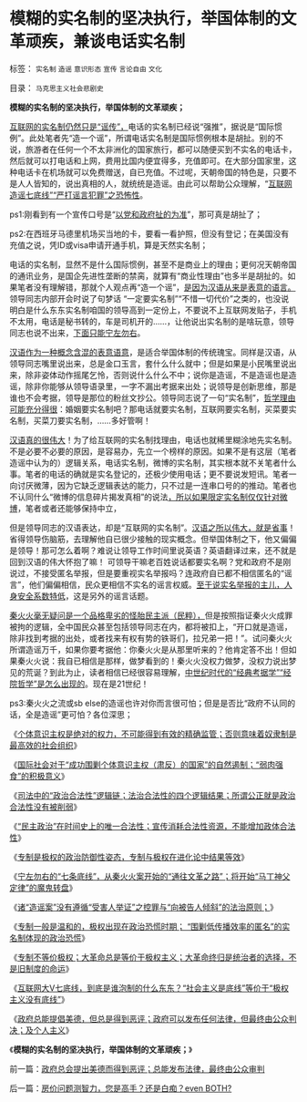 # 模糊的实名制的坚决执行，举国体制的文革顽疾，兼谈电话实名制

标签： `实名制` `造谣` `意识形态` `宣传` `言论自由` `文化` 

目录： `马克思主义社会悲剧史`

**模糊的实名制的坚决执行，举国体制的文革顽疾；**

[互联网的实名制仍然只是“谣传”，](../../../2013/3/31/传统文化感受到恐惧，下意识围剿“资本主义异端”.md)电话的实名制已经说“强推”，据说是“国际惯例”。此处笔者先“造一个谣”，所谓电话实名制是国际惯例根本是胡扯。别的不说，旅游者在任何一个不太非洲化的国家旅行，都可以随便买到不实名的电话卡，然后就可以打电话和上网，费用比国内便宜得多，充值即可。在大部分国家里，这种电话卡在机场就可以免费赠送，自已充值。不过呢，天朝帝国的特色是，只要不是人人皆知的，说出真相的人，就统统是造谣。由此可以帮助公众理解，“[互联网造谣七底线”“严打谣言犯罪”之恐怖性](../../../2013/9/1/专制一般是温和的，极权出现在专制的政治恐慌时期.md)。

ps1:刚看到有一个宣传口号是“[以党和政府扯的为准](../../../2011/2/18/主张标准答案者将失去发言权.md)”，那可真是胡扯了；

ps2:在西班牙马德里机场买当地的卡，要看一看护照，但没有登记；在美国没有充值之说，凭ID或visa申请开通手机，算是天然实名制；



电话的实名制，显然不是什么国际惯例，甚至不是商业上的理由；更何况天朝帝国的通讯业务，是国企先进性垄断的禁脔，就算有“商业性理由”也多半是胡扯的。如果笔者没有理解错，那就个人观点再“造一个谣”，[是因为汉语从来是表意的语言。](../../../2010/10/16/汉语是修辞表意语言，最适合道德口水仗.md)领导同志内部开会时说了句梦话
“一定要实名制”“不惜一切代价”之类的，也没说明白是什么东东实名制咱国的领导高到一定份上，不要说不上互联网发贴子，手机不太用，电话是秘书转的，车是司机开的……，让他说出实名制的是啥玩意，领导同志也说不出来，[下面只能宁左勿右](../../../2013/8/31/宁左勿右的“七条底线”，造谣案开启的“通往文革之路”.md)。

[汉语作为一种概念含混的表意语意](../../../2012/12/16/识别主权概念的微小法学差异，“主权不可分割”是断言的谎言；.md)，是适合举国体制的传统瑰宝。同样是汉语，从领导同志嘴里说出来，总是金口玉言，套什么什么就中；但是如果是小民嘴里说出来，除非姿体动作摇尾乞怜，否则说什么什么不中；说你是造谣，不是造谣也是造谣，除非你能够从领导语录里，一字不漏出考据来出处；说领导是创新思维，那是谁也不会考据，领导是那位的粉丝文抄公。领导同志说了一句“实名制”，[哲学理由可能充分得很](../../../2013/1/6/粉丝的恭维不及共勉的同道，文字狱的政治意义.md)：婚姻要实名制吧？那电话就要实名制，互联网要实名制，买菜要实名制，买菜刀要实名制，……多好管啊！

[汉语真的很伟大](../../../2011/5/8/汉语已经不是一种成熟的语言.md)！为了给互联网的实名制找理由，电话也就稀里糊涂地先实名制。不是必要不必要的原因，是容易办，先立一个榜样的原因。如果不是有这层（笔者造谣中认为的）逻辑关系，电话实名制，微博的实名制，其实根本就不关笔者什么事。笔者的电话的确就是实名登记的，还极少使用电话；更不要说发短讯。笔者一向讨厌微薄，因为它缺乏逻辑表达的能力，只不过是一连串口号的的推动。笔者也不认同什么“微博的信息碎片揭发真相”的说法[，所以如果限定实名制仅仅针对微博](../../../2012/2/8/警惕互联网快速啸聚的帐号，但不必如临大敌；.md)，笔者或者还能够保持中立，

但是领导同志的汉语表达，却是“互联网的实名制”。[汉语之所以伟大，就是省事](../../../2010/10/16/汉语是修辞表意语言，最适合道德口水仗.md)！省得领导伤脑筋，去理解他自已很少接触的现实概念。但举国体制之下，他又偏偏是领导！那可怎么着啊？难说让领导工作时间里说英语？英语翻译过来，还不就是回到汉语的伟大怀抱了嘛！
可领导干嘛老百姓说话都要实名啊？党和政府不是刚说过，不接受匿名举报，但是要重视实名举报吗？连政府自已都不相信匿名的“谣言”，他们偏偏相信，民众更相信不实名的谣言权威。[至于说实名举报的主儿，人身安全系数特低](../../../2012/2/8/作民必然心虚,实名制压制温和观点，扩大激进面.md)，这是另外的谣言话题。

[秦火火毫无疑问是一个品格卑劣的怪胎民主派（民粹），](../../../2013/8/22/卑鄙不是犯罪，秦火火案中不存在具体受害人.md)但是按照指证秦火火成罪被拘的逻辑，全中国民众甚至包括领导同志在内，都将被扣上，“开口就是造谣，除非找到考据的出处，或者找来有权有势的铁哥们，拉兄弟一把！”。试问秦火火所谓造谣万千，如果你要考据他：你秦火火是从那里听来的？他肯定答不出！但如果秦火火说：我自已相信是那样，做梦看到的！秦火火没权力做梦，没权力说出梦见的荒诞？到此为止，读者相信已经很容易理解，[中世纪时代的“经典考据学”“经院哲学”是怎么出现的](../../../2009/4/14/有谁见过引经据典高尚的工程分析.md)。现在是21世纪！

ps3:秦火火之流或sb
else的造谣也许对你而言很可怕；但是是否比“政府不认同的话，全是造谣”更可怕？各位深思；

《[个体意识主权是绝对的权力，不可能得到有效的精确监管；否则意味着奴隶制是最高效的社会组织](../../../2013/8/29/围剿个体意识主权“绝对的腐败”的“不缺信仰”的歇斯底里.md)》

《[国际社会对于“成功围剿个体意识主权（肃反）的国家”的自然遏制；“弱肉强食”的积极意义](../../../2013/8/29/国防大学政治军官们的公共信仰，本应在公众场合保持沉默.md)》

《[司法中的“政治合法性”逻辑链；法治合法性的四个逻辑结果；所谓公正就是政治合法性没有被削弱](../../../2013/8/30/天理昭昭非虚言，司法的“合法性链条”，及所谓公正.md)》

《[“民主政治”在时间史上的唯一合法性；宣传消耗合法性资源，不能增加政体合法性](../../../2013/8/31/物竞天择确保了“民主政治”在时间史上的唯一合法性.md)》

《[专制是极权的政治防御性姿态，专制与极权在进化论中结果等效](../../../2013/8/31/专制是极权的政治防御性姿态,在进化论的时间史中结果等效.md)》

《[宁左勿右的“七条底线”，从秦火火案开始的“通往文革之路”；将开始“马丁神父定律”的魔鬼转盘](../../../2013/8/31/宁左勿右的“七条底线”，造谣案开启的“通往文革之路”.md)》

《[诸“造谣案”没有遵循“受害人举证”之控罪与“向被告人倾斜”的法治原则；](../../../2013/8/31/警力被“造谣案”滥用后，被迫出现的“革委会”和“中央文革”.md)》

《[专制一般是温和的，极权出现在政治恐慌时期；
“围剿低传播效率的匿名”的实名制体现的政治恐慌](../../../2013/9/1/专制一般是温和的，极权出现在专制的政治恐慌时期.md)》

《[专制不等价极权；大革命总是等价于极权主义；大革命终归是统治者的选择，不是旧制度的命运](../../../2013/9/1/专制不等价极权,大革命总是等价于极权主义.md)》

《[互联网大V七底线，到底是谁泡制的什么东东？“社会主义是底线”等价于“极权主义没有底线”](../../../2013/9/2/互联网大V七底线，到底是谁泡制的？到底是什么东东？.md)》

《[政府总能提倡美德，但总是得到恶评；政府可以发布任何法律，但最终由公众判决；及个人主义](../../../2013/9/2/政府总会提出美德而得到恶评；总能发布法律，最终由公众审判.md)》

《**模糊的实名制的坚决执行，举国体制的文革顽疾；**》



前一篇：[政府总会提出美德而得到恶评；总能发布法律，最终由公众审判](../../../2013/9/2/政府总会提出美德而得到恶评；总能发布法律，最终由公众审判.md)

后一篇：[房价问题测智力，您是高手？还是白痴？even&nbsp;BOTH?](../../../2013/9/2/房价问题测智力，您是高手？还是白痴？even&nbsp;BOTH？.md)